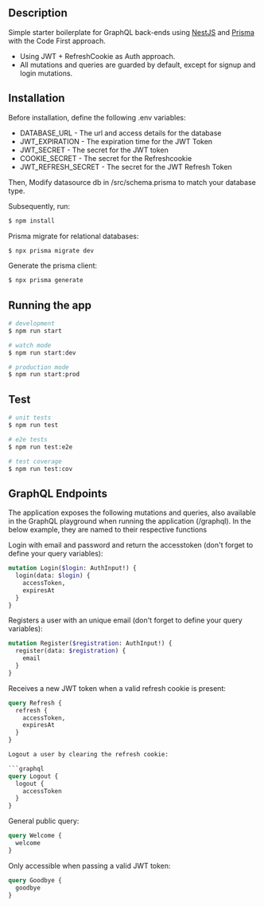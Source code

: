 ## Description
Simple starter boilerplate for GraphQL back-ends using [NestJS](https://github.com/nestjs/nest) and [Prisma](https://prisma.io) with the Code First approach.
* Using JWT + RefreshCookie as Auth approach.
* All mutations and queries are guarded by default, except for signup and login mutations.

## Installation
Before installation, define the following .env variables:

* DATABASE_URL - The url and access details for the database
* JWT_EXPIRATION - The expiration time for the JWT Token
* JWT_SECRET - The secret for the JWT token
* COOKIE_SECRET - The secret for the Refreshcookie
* JWT_REFRESH_SECRET - The secret for the JWT Refresh Token

Then, Modify datasource db in /src/schema.prisma to match your database type.

Subsequently, run:

```bash
$ npm install
```

Prisma migrate for relational databases:

```bash
$ npx prisma migrate dev
```

Generate the prisma client:

```bash
$ npx prisma generate
```

## Running the app
```bash
# development
$ npm run start

# watch mode
$ npm run start:dev

# production mode
$ npm run start:prod
```

## Test

```bash
# unit tests
$ npm run test

# e2e tests
$ npm run test:e2e

# test coverage
$ npm run test:cov
```

## GraphQL Endpoints

The application exposes the following mutations and queries, also available in the GraphQL playground when running the application (/graphql). In the below example, they are named to their respective functions

Login with email and password and return the accesstoken (don't forget to define your query variables):

```graphql
mutation Login($login: AuthInput!) {
  login(data: $login) {
    accessToken,
    expiresAt
  }
}
```

Registers a user with an unique email (don't forget to define your query variables):

```graphql
mutation Register($registration: AuthInput!) {
  register(data: $registration) {
    email
  }
}
```

Receives a new JWT token when a valid refresh cookie is present:

```graphql
query Refresh {
  refresh {
    accessToken,
    expiresAt
  }
}

Logout a user by clearing the refresh cookie:

```graphql
query Logout {
  logout {
    accessToken
  }
}
```

General public query:

```graphql
query Welcome {
  welcome
}
```

Only accessible when passing a valid JWT token:

```graphql
query Goodbye {
  goodbye
}
```
